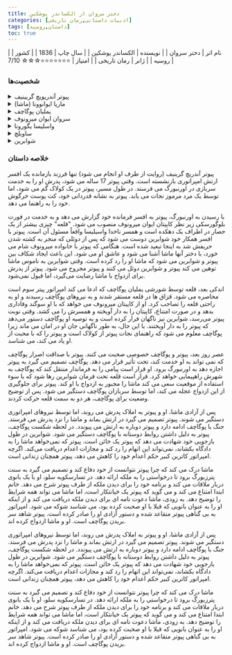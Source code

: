 ```yaml
---
title: دختر سروان از الکساندر پوشکین
categories: [ادبیات داستانی,رمان تاریخی]
tags: [داستان,روسیه]
toc: true
---
```


| نام اثر | دختر سروان |
| نویسنده | الکساندر پوشکین |
| سال چاپ | 1836  |
| کشور | روسیه  |
| ژانر | رمان تاریخی  |
| امتیاز | ⭐⭐⭐⭐⭐⭐⭐☆☆☆ 7/10  |


### شخصیت‌ها

<details>
  <summary>پیوتر آندریویچ گریینیف</summary>
  قهرمان اصلی داستان و جوانی اشراف‌زاده که به خدمت نظامی اعزام می‌شود.
</details>

<details>
  <summary>ماریا ایوانوونا (ماشا)</summary>
  دختر سروان میرونوف و معشوقهٔ گریینیف، که شخصیت پاکدامن و مهربانی دارد.
</details>

<details>
  <summary>یملیان پوگاچف</summary>
  رهبر شورش، فردی که خود را به عنوان تزار معرفی می‌کند. او نقش مهمی در داستان دارد و رابطه‌ای پیچیده با گریینیف پیدا می‌کند.
</details>

<details>
  <summary>سروان ایوان میرونوف</summary>
  پدر ماریا و فرمانده قلعه‌ای که گریینیف در آن خدمت می‌کند. او فردی وظیفه‌شناس و شریف است.
</details>

<details>
  <summary>واسلیسا یگورونا</summary>
  همسر سروان میرونوف، زنی قوی و شجاع که از خانواده و قلعه‌اش دفاع می‌کند.
</details>

<details>
  <summary>ساویلچ</summary>
  خدمتکار و مربی گریینیف که نقش پدرانه‌ای در زندگی او دارد و همیشه از او مراقبت می‌کند.
</details>

<details>
  <summary>شوابرین</summary>
  افسر دیگری که در همان قلعه‌ای که گریینیف خدمت می‌کند حضور دارد و رقیب عشقی گریینیف است. او شخصیتی منفی در داستان است.
</details>

### خلاصه داستان

پیوتر آندریچ گرینیف (روایت از طرف او انجام می شود) تنها فرزند بازمانده یک افسر ارتش امپراتوری بازنشسته است. وقتی پیوتر 17 ساله می شود، پدرش او را به خدمت سربازی در اورنبورگ می فرستد. در طول مسیر، پیوتر در یک کولاک گم می شود، اما توسط یک مرد مرموز نجات می یابد. پیوتر به نشانه قدردانی خود، کت پوست خرگوش خود را به راهنما می دهد.

با رسیدن به اورنبورگ، پیوتر به افسر فرمانده خود گزارش می دهد و به خدمت در فورت بلوگورسکی زیر نظر کاپیتان ایوان میرونوف منصوب می شود. "قلعه" چیزی بیشتر از یک حصار در اطراف یک دهکده است و همسر ناخدا واسیلیسا واقعاً مسئول آن است. پیوتر با افسر همکار خود شوابرین دوست می شود که پس از دوئلی که منجر به کشته شدن حریفش شد به اینجا تبعید شده است. هنگامی که پیوتر با خانواده میرونوف شام می خورد، با دختر آنها ماشا آشنا می شود و عاشق او می شود. این باعث ایجاد شکاف بین پیوتر و شوابرین می شود که ماشا او را رد کرده است. وقتی شوابرین به ناموس ماشا توهین می کند پیوتر و شوابرین دوئل می کنند و پیوتر مجروح می شود. پیوتر از پدرش برای ازدواج با ماشا رضایت می‌گیرد، اما قبول نمی‌شود.

اندکی بعد، قلعه توسط شورشی یملیان پوگاچف که ادعا می کند امپراتور پیتر سوم است محاصره می شود. قزاق ها در قلعه مستقر شدند و به نیروهای پوگاچف رسیدند و او به راحتی قلعه را تصاحب کرد. او از کاپیتان میرونوف می خواهد که با او سوگند وفاداری بدهد و در صورت امتناع، کاپیتان را به دار آویخته و همسرش را می کشد. وقتی نوبت پیوتر می‌رسد، شوابرین نیز ناگهان فرار کرده است و به توصیه او پوگاچف دستور می‌دهد که پیوتر را به دار آویختند. با این حال، به طور ناگهانی جان او در امان می ماند زیرا پوگاچف معلوم می شود که راهنمای نجات پیوتر از کولاک است و پیوتر را که با محبت از او یاد می کند، می شناسد.

عصر روز بعد، پیوتر و پوگاچف خصوصی صحبت می کنند. پیوتر با صداقت اصرار پوگاچف که نمی تواند به او خدمت کند، تحت تأثیر قرار می دهد. پوگاچف تصمیم می گیرد به پیوتر اجازه دهد به اورنبورگ برود. او قرار است پیامی را به فرماندار منتقل کند که پوگاچف به شهرش راهپیمایی خواهد کرد. قرار است قلعه تحت فرمان شوابرین رها شود که با سوء استفاده از موقعیت سعی می کند ماشا را مجبور به ازدواج با او کند. پیوتر برای جلوگیری از این ازدواج عجله می کند، اما توسط سربازان پوگاچف دستگیر می شود. پس از توضیح وضعیت برای پوگاچف، هر دو به سمت قلعه حرکت کردند.

پس از آزادی ماشا، او و پیوتر به املاک پدرش می روند، اما توسط نیروهای امپراتوری دستگیر می شوند. پیوتر تصمیم می گیرد در ارتش بماند و ماشا را نزد پدرش می فرستد. جنگ با پوگاچف ادامه دارد و پیوتر دوباره به ارتش می پیوندد. در لحظه شکست پوگاچف، پیوتر به دلیل داشتن روابط دوستانه با پوگاچف دستگیر می شود. شوابرین در طول بازجویی خود شهادت می دهد که پیوتر یک خائن است. پیوتر که نمی‌خواهد ماشا را به دادگاه بکشاند، نمی‌تواند این اتهام را رد کند و مجازات اعدام دریافت می‌کند. اگرچه امپراتور کاترین کبیر حکم اعدام خود را کاهش می دهد، پیوتر همچنان زندانی است.

ماشا درک می کند که چرا پیوتر نتوانست از خود دفاع کند و تصمیم می گیرد به سنت پترزبورگ برود تا درخواستی را به ملکه ارائه دهد. در تسارسکویه سلو، او با یک بانوی دربار ملاقات می کند و برنامه خود را برای دیدن ملکه از طرف پیوتر شرح می دهد. خانم ابتدا امتناع می کند و می گوید که پیوتر یک خیانتکار است، اما ماشا می تواند همه شرایط را توضیح دهد. به زودی، ماشا دعوت نامه ای برای دیدن ملکه دریافت می کند و از اینکه او را به عنوان بانویی که قبلا با او صحبت کرده بود، می شناسد شوکه می شود. امپراتور به بی گناهی پیوتر متقاعد شده و دستور آزادی او را صادر کرده است. پیوتر شاهد سر بریدن پوگاچف است. او و ماشا ازدواج کرده اند.

پس از آزادی ماشا، او و پیوتر به املاک پدرش می روند، اما توسط نیروهای امپراتوری دستگیر می شوند. پیوتر تصمیم می گیرد در ارتش بماند و ماشا را نزد پدرش می فرستد. جنگ با پوگاچف ادامه دارد و پیوتر دوباره به ارتش می پیوندد. در لحظه شکست پوگاچف، پیوتر به دلیل داشتن روابط دوستانه با پوگاچف دستگیر می شود. شوابرین در طول بازجویی خود شهادت می دهد که پیوتر یک خائن است. پیوتر که نمی‌خواهد ماشا را به دادگاه بکشاند، نمی‌تواند این اتهام را رد کند و مجازات اعدام دریافت می‌کند. اگرچه امپراتور کاترین کبیر حکم اعدام خود را کاهش می دهد، پیوتر همچنان زندانی است.

ماشا درک می کند که چرا پیوتر نتوانست از خود دفاع کند و تصمیم می گیرد به سنت پترزبورگ برود تا درخواستی را به ملکه ارائه دهد. در تسارسکویه سلو، او با یک بانوی دربار ملاقات می کند و برنامه خود را برای دیدن ملکه از طرف پیوتر شرح می دهد. خانم ابتدا امتناع می کند و می گوید که پیوتر یک خیانتکار است، اما ماشا می تواند همه شرایط را توضیح دهد. به زودی، ماشا دعوت نامه ای برای دیدن ملکه دریافت می کند و از اینکه او را به عنوان بانویی که قبلا با او صحبت کرده بود، می شناسد شوکه می شود. امپراتور به بی گناهی پیوتر متقاعد شده و دستور آزادی او را صادر کرده است. پیوتر شاهد سر بریدن پوگاچف است. او و ماشا ازدواج کرده اند.
